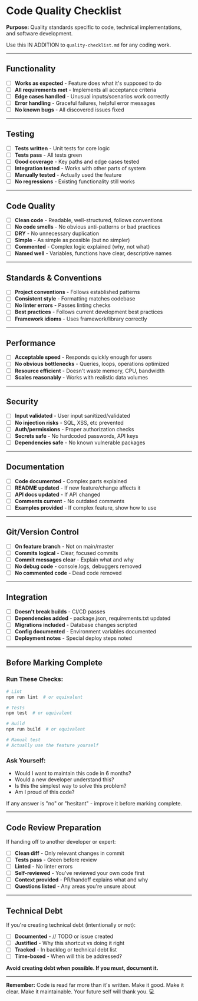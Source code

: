 # Code Quality Checklist

**Purpose:** Quality standards specific to code, technical implementations, and software development.

Use this IN ADDITION to `quality-checklist.md` for any coding work.

---

## Functionality

- [ ] **Works as expected** - Feature does what it's supposed to do
- [ ] **All requirements met** - Implements all acceptance criteria
- [ ] **Edge cases handled** - Unusual inputs/scenarios work correctly
- [ ] **Error handling** - Graceful failures, helpful error messages
- [ ] **No known bugs** - All discovered issues fixed

---

## Testing

- [ ] **Tests written** - Unit tests for core logic
- [ ] **Tests pass** - All tests green
- [ ] **Good coverage** - Key paths and edge cases tested
- [ ] **Integration tested** - Works with other parts of system
- [ ] **Manually tested** - Actually used the feature
- [ ] **No regressions** - Existing functionality still works

---

## Code Quality

- [ ] **Clean code** - Readable, well-structured, follows conventions
- [ ] **No code smells** - No obvious anti-patterns or bad practices
- [ ] **DRY** - No unnecessary duplication
- [ ] **Simple** - As simple as possible (but no simpler)
- [ ] **Commented** - Complex logic explained (why, not what)
- [ ] **Named well** - Variables, functions have clear, descriptive names

---

## Standards & Conventions

- [ ] **Project conventions** - Follows established patterns
- [ ] **Consistent style** - Formatting matches codebase
- [ ] **No linter errors** - Passes linting checks
- [ ] **Best practices** - Follows current development best practices
- [ ] **Framework idioms** - Uses framework/library correctly

---

## Performance

- [ ] **Acceptable speed** - Responds quickly enough for users
- [ ] **No obvious bottlenecks** - Queries, loops, operations optimized
- [ ] **Resource efficient** - Doesn't waste memory, CPU, bandwidth
- [ ] **Scales reasonably** - Works with realistic data volumes

---

## Security

- [ ] **Input validated** - User input sanitized/validated
- [ ] **No injection risks** - SQL, XSS, etc prevented
- [ ] **Auth/permissions** - Proper authorization checks
- [ ] **Secrets safe** - No hardcoded passwords, API keys
- [ ] **Dependencies safe** - No known vulnerable packages

---

## Documentation

- [ ] **Code documented** - Complex parts explained
- [ ] **README updated** - If new feature/change affects it
- [ ] **API docs updated** - If API changed
- [ ] **Comments current** - No outdated comments
- [ ] **Examples provided** - If complex feature, show how to use

---

## Git/Version Control

- [ ] **On feature branch** - Not on main/master
- [ ] **Commits logical** - Clear, focused commits
- [ ] **Commit messages clear** - Explain what and why
- [ ] **No debug code** - console.logs, debuggers removed
- [ ] **No commented code** - Dead code removed

---

## Integration

- [ ] **Doesn't break builds** - CI/CD passes
- [ ] **Dependencies added** - package.json, requirements.txt updated
- [ ] **Migrations included** - Database changes scripted
- [ ] **Config documented** - Environment variables documented
- [ ] **Deployment notes** - Special deploy steps noted

---

## Before Marking Complete

### Run These Checks:
```bash
# Lint
npm run lint  # or equivalent

# Tests
npm test  # or equivalent

# Build
npm run build  # or equivalent

# Manual test
# Actually use the feature yourself
```

### Ask Yourself:
- Would I want to maintain this code in 6 months?
- Would a new developer understand this?
- Is this the simplest way to solve this problem?
- Am I proud of this code?

If any answer is "no" or "hesitant" - improve it before marking complete.

---

## Code Review Preparation

If handing off to another developer or expert:

- [ ] **Clean diff** - Only relevant changes in commit
- [ ] **Tests pass** - Green before review
- [ ] **Linted** - No linter errors
- [ ] **Self-reviewed** - You've reviewed your own code first
- [ ] **Context provided** - PR/handoff explains what and why
- [ ] **Questions listed** - Any areas you're unsure about

---

## Technical Debt

If you're creating technical debt (intentionally or not):

- [ ] **Documented** - // TODO or issue created
- [ ] **Justified** - Why this shortcut vs doing it right
- [ ] **Tracked** - In backlog or technical debt list
- [ ] **Time-boxed** - When will this be addressed?

**Avoid creating debt when possible. If you must, document it.**

---

**Remember:** Code is read far more than it's written. Make it good. Make it clear. Make it maintainable. Your future self will thank you. 💻


